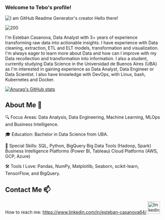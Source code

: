 ### Welcome to Tebo's profile!

![I am GitHub Readme Generator's creator](https://media.licdn.com/dms/image/v2/D4D12AQFgyzZYmBGA0w/article-cover_image-shrink_720_1280/article-cover_image-shrink_720_1280/0/1698687032286?e=1740009600&v=beta&t=mzEIPYA6X9ChZBDqremt3sdiyLEjLn2KH3L1s0b0Gfw)
Hello there!

![200](https://github.com/user-attachments/assets/3948b3f1-6d59-4f40-b884-a6f025e698f6)


I'm Esteban Casanova, Data Analyst with 3+ years of experience transforming raw data into actionable insights. I have experience with Data cleaning, extraction, ETL and ELT models, transformation and visualization. I'm always eager to learn more about Data and how can I improve with my Data recollection and transformation into information. I also a student, currently studying Data Science in the Universidad de Buenos Aires (UBA) as I'm interested in gaining experience as Data Analyst, Data Engineer or Data Scientist. I also have knowledge with DevOps, with Linux, bash, Kubernetes and Docker. 

[![Anurag's GitHub stats](https://github-readme-stats.vercel.app/api?username=escasanova)](https://github.com/anuraghazra/github-readme-stats)

## About Me 🚀

🔍 Focus Areas: Data Analysis, Data Engineering, Machine Learning, MLOps and Business Intelligence.

🎓 Education: Bachelor in Data Science from UBA.

🌟 Special Skills:
SQL, Python, BigQuery
Big Data Tools (Hadoop, Spark)
Business Intelligence Platforms (Power BI, Tableau)
Cloud Platforms (AWS, GCP, Azure)

🛠️ Tools I Love: Pandas, NumPy, Matplotlib, Seaborn, scikit-learn, TensorFlow, and BigQuery.

## Contact Me 📫

How to reach me: https://www.linkedin.com/in/esteban-casanova64/ 
[<img src='https://cdn.jsdelivr.net/npm/simple-icons@3.0.1/icons/linkedin.svg' alt='linkedin' height='40'>](https://www.linkedin.com/in/esteban-casanova64/) 
